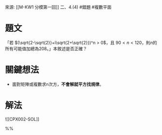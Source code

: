 來源: [[M-KW1 分模第一回]] 二、4.(4) 
#錯題 #複數平面
# 題文
「若 $(\sqrt{2-\sqrt{2}}+i\sqrt{2+\sqrt{2}})^n > 0$，且 $90<n<120$，則$n$的所有可能值加總為208。」本敘述是否正確？

# 關鍵想法
- 面對矩陣或複數求n次方，**不會解就平方找規律**。

# 解法
![[CPX002-SOL]]


%%
